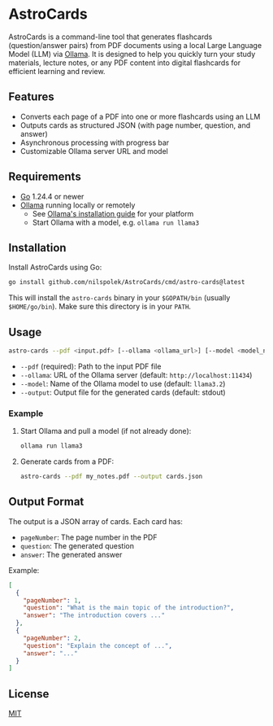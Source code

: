 # AstroCards

AstroCards is a command-line tool that generates flashcards (question/answer pairs) from PDF documents using a local Large Language Model (LLM) via [Ollama](https://ollama.com/). It is designed to help you quickly turn your study materials, lecture notes, or any PDF content into digital flashcards for efficient learning and review.

## Features
- Converts each page of a PDF into one or more flashcards using an LLM
- Outputs cards as structured JSON (with page number, question, and answer)
- Asynchronous processing with progress bar
- Customizable Ollama server URL and model

## Requirements
- [Go](https://go.dev/doc/install) 1.24.4 or newer
- [Ollama](https://ollama.com/) running locally or remotely
  - See [Ollama's installation guide](https://ollama.com/download) for your platform
  - Start Ollama with a model, e.g. `ollama run llama3`

## Installation

Install AstroCards using Go:

```sh
go install github.com/nilspolek/AstroCards/cmd/astro-cards@latest
```

This will install the `astro-cards` binary in your `$GOPATH/bin` (usually `$HOME/go/bin`). Make sure this directory is in your `PATH`.

## Usage

```sh
astro-cards --pdf <input.pdf> [--ollama <ollama_url>] [--model <model_name>] [--output <output.json>]
```

- `--pdf` (required): Path to the input PDF file
- `--ollama`: URL of the Ollama server (default: `http://localhost:11434`)
- `--model`: Name of the Ollama model to use (default: `llama3.2`)
- `--output`: Output file for the generated cards (default: stdout)

### Example

1. Start Ollama and pull a model (if not already done):
   ```sh
   ollama run llama3
   ```
2. Generate cards from a PDF:
   ```sh
   astro-cards --pdf my_notes.pdf --output cards.json
   ```

## Output Format

The output is a JSON array of cards. Each card has:
- `pageNumber`: The page number in the PDF
- `question`: The generated question
- `answer`: The generated answer

Example:
```json
[
  {
    "pageNumber": 1,
    "question": "What is the main topic of the introduction?",
    "answer": "The introduction covers ..."
  },
  {
    "pageNumber": 2,
    "question": "Explain the concept of ...",
    "answer": "..."
  }
]
```

## License

[MIT](LICENSE)
